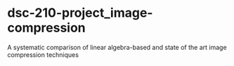 # dsc-210-project_image-compression
A systematic comparison of linear algebra-based and state of the art image compression techniques
